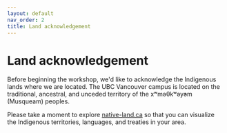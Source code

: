 ```yaml
---
layout: default
nav_order: 2
title: Land acknowledgement 
---
```

# Land acknowledgement

Before beginning the workshop, we'd like to acknowledge the Indigenous lands where we are located. The UBC Vancouver campus is located on the traditional, ancestral, and unceded territory of the xʷməθkʷəy̓əm (Musqueam) peoples.

Please take a moment to explore [native-land.ca](https://native-land.ca/) so that you can visualize the Indigenous territories, languages, and treaties in your area.
